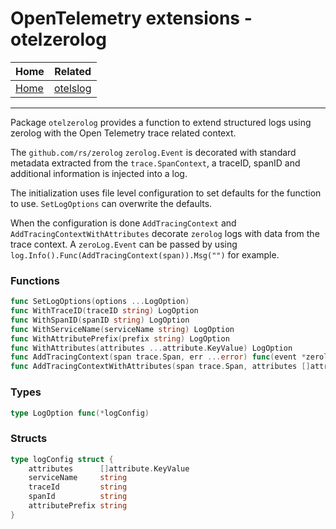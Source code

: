 # OpenTelemetry extensions - otelzerolog

| Home                 | Related                           |
|----------------------|-----------------------------------|
| [Home](../README.md) | [otelslog](../otelslog/README.md) |

----

Package `otelzerolog` provides a function to extend structured logs using zerolog with the Open Telemetry trace related context.

The `github.com/rs/zerolog` `zerolog.Event` is decorated with standard metadata extracted from the `trace.SpanContext`, a traceID, spanID and additional information is injected into a log.

The initialization uses file level configuration to set defaults for the function to use. `SetLogOptions` can overwrite the defaults.

When the configuration is done `AddTracingContext` and `AddTracingContextWithAttributes` decorate `zerolog` logs with data from the trace context.
A `zeroLog.Event` can be passed by using `log.Info().Func(AddTracingContext(span)).Msg("")` for example.

### Functions

```go
func SetLogOptions(options ...LogOption)
func WithTraceID(traceID string) LogOption
func WithSpanID(spanID string) LogOption
func WithServiceName(serviceName string) LogOption
func WithAttributePrefix(prefix string) LogOption
func WithAttributes(attributes ...attribute.KeyValue) LogOption
func AddTracingContext(span trace.Span, err ...error) func(event *zerolog.Event)
func AddTracingContextWithAttributes(span trace.Span, attributes []attribute.KeyValue, err ...error) func(event *zerolog.Event)
```

### Types

```go
type LogOption func(*logConfig)
```

### Structs


```go
type logConfig struct {
	attributes      []attribute.KeyValue
	serviceName     string
	traceId         string
	spanId          string
	attributePrefix string
}
```